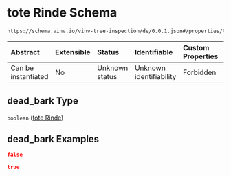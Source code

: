 # tote Rinde Schema

```txt
https://schema.vinv.io/vinv-tree-inspection/de/0.0.1.json#/properties/trunk/properties/dead_bark
```



| Abstract            | Extensible | Status         | Identifiable            | Custom Properties | Additional Properties | Access Restrictions | Defined In                                                                                                                 |
| :------------------ | :--------- | :------------- | :---------------------- | :---------------- | :-------------------- | :------------------ | :------------------------------------------------------------------------------------------------------------------------- |
| Can be instantiated | No         | Unknown status | Unknown identifiability | Forbidden         | Allowed               | none                | [dereferenced.doc.json\*](../../../../../../vinv-schemas/vinv-tree/out/0.0.1/dereferenced.doc.json "open original schema") |

## dead\_bark Type

`boolean` ([tote Rinde](dereferenced-properties-stammfuß-und-stamm--properties-tote-rinde.md))

## dead\_bark Examples

```json
false
```

```json
true
```
